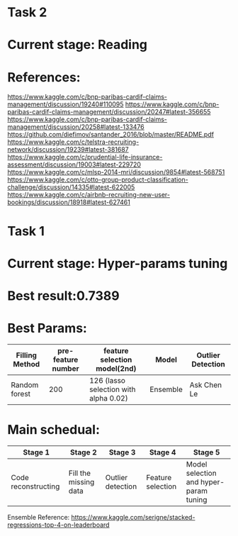 # Task 2

Current stage: Reading
===================================

References:
=================
https://www.kaggle.com/c/bnp-paribas-cardif-claims-management/discussion/19240#110095
https://www.kaggle.com/c/bnp-paribas-cardif-claims-management/discussion/20247#latest-356655
https://www.kaggle.com/c/bnp-paribas-cardif-claims-management/discussion/20258#latest-133476
https://github.com/diefimov/santander_2016/blob/master/README.pdf
https://www.kaggle.com/c/telstra-recruiting-network/discussion/19239#latest-381687
https://www.kaggle.com/c/prudential-life-insurance-assessment/discussion/19003#latest-229720
https://www.kaggle.com/c/mlsp-2014-mri/discussion/9854#latest-568751
https://www.kaggle.com/c/otto-group-product-classification-challenge/discussion/14335#latest-622005
https://www.kaggle.com/c/airbnb-recruiting-new-user-bookings/discussion/18918#latest-627461


# Task 1

Current stage: Hyper-params tuning
===================================

Best result:0.7389
=================

Best Params:
=================
<table>
  <thead>
    <tr>
      <th>Filling Method</th>
      <th>pre-feature number</th>
      <th>feature selection model(2nd)</th>
      <th>Model</th>
      <th>Outlier Detection</th>
    </tr>
  </thead>
  <tbody>
    <tr>
      <td>Random forest</td>
      <td>200</td>
      <td>126 (lasso selection with alpha 0.02)</td>
      <td>Ensemble</td>
      <td>Ask Chen Le</td>
    </tr>
  </tbody>
</table>

Main schedual:
==============
<table>
  <thead>
    <tr>
      <th>Stage 1</th>
      <th>Stage 2</th>
      <th>Stage 3</th>
      <th>Stage 4</th>
      <th>Stage 5</th>
    </tr>
  </thead>
  <tbody>
    <tr>
      <td>Code reconstructing</td>
      <td>Fill the missing data</td>
      <td>Outlier detection</td>
      <td>Feature selection</td>
      <td>Model selection and hyper-param tuning</td>
    </tr>
  </tbody>
</table>

Ensemble Reference:
https://www.kaggle.com/serigne/stacked-regressions-top-4-on-leaderboard
